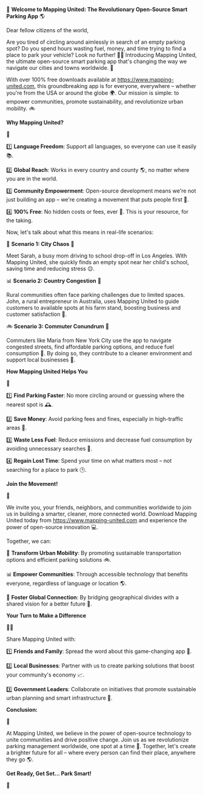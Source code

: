 🚀 **Welcome to Mapping United: The Revolutionary Open-Source Smart Parking App** 🌎

Dear fellow citizens of the world,

Are you tired of circling around aimlessly in search of an empty parking spot? Do you spend hours wasting fuel, money, and time trying to find a place to park your vehicle? Look no further! 🙅‍♂️ Introducing Mapping United, the ultimate open-source smart parking app that's changing the way we navigate our cities and towns worldwide. 💪

With over 100% free downloads available at https://www.mapping-united.com, this groundbreaking app is for everyone, everywhere – whether you're from the USA or around the globe 🌍️. Our mission is simple: to empower communities, promote sustainability, and revolutionize urban mobility. 🚲

**Why Mapping United?**

🤔

1️⃣ **Language Freedom**: Support all languages, so everyone can use it easily 📚.

2️⃣ **Global Reach**: Works in every country and county 🌎, no matter where you are in the world.

3️⃣ **Community Empowerment**: Open-source development means we're not just building an app – we're creating a movement that puts people first 💖.

4️⃣ **100% Free**: No hidden costs or fees, ever 🚫. This is your resource, for the taking.

Now, let's talk about what this means in real-life scenarios:

📍 **Scenario 1: City Chaos** 🌆

Meet Sarah, a busy mom driving to school drop-off in Los Angeles. With Mapping United, she quickly finds an empty spot near her child's school, saving time and reducing stress 😌.

📊 **Scenario 2: Country Congestion** 🚗

Rural communities often face parking challenges due to limited spaces. John, a rural entrepreneur in Australia, uses Mapping United to guide customers to available spots at his farm stand, boosting business and customer satisfaction 🎉.

🚲 **Scenario 3: Commuter Conundrum** 🚌

Commuters like Maria from New York City use the app to navigate congested streets, find affordable parking options, and reduce fuel consumption 🌿. By doing so, they contribute to a cleaner environment and support local businesses 💚.

**How Mapping United Helps You**

🤝

1️⃣ **Find Parking Faster**: No more circling around or guessing where the nearest spot is 🕰️.

2️⃣ **Save Money**: Avoid parking fees and fines, especially in high-traffic areas 💸.

3️⃣ **Waste Less Fuel**: Reduce emissions and decrease fuel consumption by avoiding unnecessary searches 🔋.

4️⃣ **Regain Lost Time**: Spend your time on what matters most – not searching for a place to park 🕒.

**Join the Movement!**

💬

We invite you, your friends, neighbors, and communities worldwide to join us in building a smarter, cleaner, more connected world. Download Mapping United today from https://www.mapping-united.com and experience the power of open-source innovation 💻.

Together, we can:

🌈 **Transform Urban Mobility**: By promoting sustainable transportation options and efficient parking solutions 🚲.

📊 **Empower Communities**: Through accessible technology that benefits everyone, regardless of language or location 🌎.

💖 **Foster Global Connection**: By bridging geographical divides with a shared vision for a better future 🌟.

**Your Turn to Make a Difference**

🙋‍♂️

Share Mapping United with:

1️⃣ **Friends and Family**: Spread the word about this game-changing app 👫.

2️⃣ **Local Businesses**: Partner with us to create parking solutions that boost your community's economy 📈.

3️⃣ **Government Leaders**: Collaborate on initiatives that promote sustainable urban planning and smart infrastructure 🏢.

**Conclusion:**

🌟

At Mapping United, we believe in the power of open-source technology to unite communities and drive positive change. Join us as we revolutionize parking management worldwide, one spot at a time 💪. Together, let's create a brighter future for all – where every person can find their place, anywhere they go 🌎️.

**Get Ready, Get Set... Park Smart!**

🚀